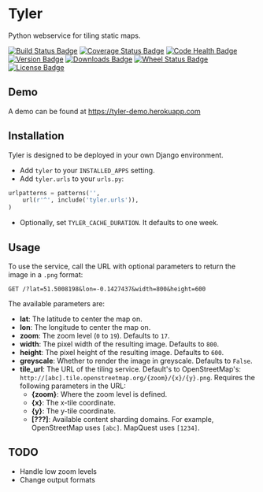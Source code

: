 Tyler
=====

Python webservice for tiling static maps.

[![Build Status Badge](https://travis-ci.org/benbacardi/tyler.png?branch=master)](https://travis-ci.org/benbacardi/tyler)
[![Coverage Status Badge](https://coveralls.io/repos/benbacardi/tyler/badge.png?branch=master)](https://coveralls.io/r/benbacardi/tyler?branch=master)
[![Code Health Badge](https://landscape.io/github/benbacardi/tyler/master/landscape.png)](https://landscape.io/github/benbacardi/tyler)
[![Version Badge](https://pypip.in/v/tyler/badge.png)][pypi]
[![Downloads Badge](https://pypip.in/d/tyler/badge.png)][pypi]
[![Wheel Status Badge](https://pypip.in/wheel/tyler/badge.png)][pypi]
[![License Badge](https://pypip.in/license/tyler/badge.png)][pypi]

[pypi]: https://pypi.python.org/pypi/tyler/

Demo
----

A demo can be found at https://tyler-demo.herokuapp.com

Installation
------------

Tyler is designed to be deployed in your own Django environment.

* Add `tyler` to your `INSTALLED_APPS` setting.
* Add `tyler.urls` to your `urls.py`:

```python
urlpatterns = patterns('',
    url(r'^', include('tyler.urls')),
)
```

* Optionally, set `TYLER_CACHE_DURATION`. It defaults to one week.

Usage
-----

To use the service, call the URL with optional parameters to return the image in a `.png` format:

```
GET /?lat=51.5008198&lon=-0.1427437&width=800&height=600
```

The available parameters are:

* **lat**: The latitude to center the map on.
* **lon**: The longitude to center the map on.
* **zoom**: The zoom level (`0` to `19`). Defaults to `17`.
* **width**: The pixel width of the resulting image. Defaults to `800`.
* **height**: The pixel height of the resulting image. Defaults to `600`.
* **greyscale**: Whether to render the image in greyscale. Defaults to `False`.
* **tile_url**: The URL of the tiling service. Default's to OpenStreetMap's: `http://[abc].tile.openstreetmap.org/{zoom}/{x}/{y}.png`. Requires the following parameters in the URL:
  * **{zoom}**: Where the zoom level is defined.
  * **{x}**: The x-tile coordinate.
  * **{y}**: The y-tile coordinate.
  * **[???]**: Available content sharding domains. For example, OpenStreetMap uses `[abc]`. MapQuest uses `[1234]`.

TODO
----

* Handle low zoom levels
* Change output formats
